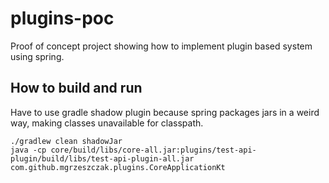 # plugins-poc

Proof of concept project showing how to implement plugin based system using spring.

## How to build and run

Have to use gradle shadow plugin because spring packages jars in a weird way,
making classes unavailable for classpath. 

```
./gradlew clean shadowJar
java -cp core/build/libs/core-all.jar:plugins/test-api-plugin/build/libs/test-api-plugin-all.jar com.github.mgrzeszczak.plugins.CoreApplicationKt
```